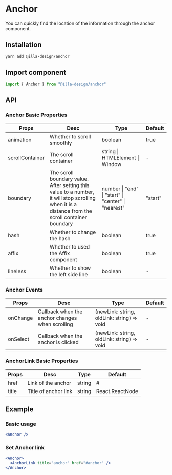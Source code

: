 # Anchor

You can quickly find the location of the information through the anchor component.

## Installation

```bash
yarn add @illa-design/anchor
```

## Import component

```jsx
import { Anchor } from "@illa-design/anchor"
```

## API

### Anchor Basic Properties

| Props           | Desc                                                         | Type                                                | Default |
| --------------- | ------------------------------------------------------------ | --------------------------------------------------- | ------- |
| animation       | Whether to scroll smoothly                                   | boolean                                             | true    |
| scrollContainer | The scroll container                                         | string \| HTMLElement \| Window                     | -       |
| boundary        | The scroll boundary value. After setting this value to a number, it will stop scrolling when it is a distance from the scroll container boundary | number \| "end" \| "start" \| "center" \| "nearest" | "start" |
| hash            | Whether to change the hash                                   | boolean                                             | true    |
| affix           | Whether to used the Affix  component                         | boolean                                             | true    |
| lineless        | Whether to show the left side line                           | boolean                                             | -       |

### Anchor Events

| Props    | Desc                                            | Type                                         | Default |
| -------- | ----------------------------------------------- | -------------------------------------------- | ------- |
| onChange | Callback when the anchor changes when scrolling | (newLink: string, oldLink: string) => void | -     |
| onSelect | Callback when the anchor is clicked             | (newLink: string, oldLink: string) => void | -    |

### AnchorLink Basic Properties 

| Props | Desc                 | Type                       | Default |
| ----- | -------------------- | -------------------------- | ------- |
| href  | Link of the anchor   | string                   | #     |
| title | Title of anchor link | string | React.ReactNode | -     |

## Example

### Basic usage 

```jsx
<Anchor />
```

### Set Anchor link

```jsx
<Anchor>
  <AnchorLink title="anchor" href="#anchor" />
</Anchor>
```
